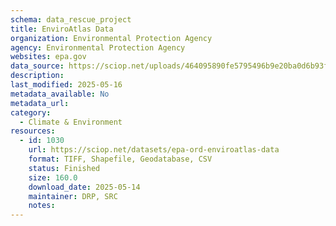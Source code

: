 ```yaml
---
schema: data_rescue_project 
title: EnviroAtlas Data
organization: Environmental Protection Agency
agency: Environmental Protection Agency
websites: epa.gov
data_source: https://sciop.net/uploads/464095890fe5795496b9e20ba0d6b93f2c8f74bf
description: 
last_modified: 2025-05-16
metadata_available: No
metadata_url: 
category:
  - Climate & Environment 
resources:
  - id: 1030
    url: https://sciop.net/datasets/epa-ord-enviroatlas-data
    format: TIFF, Shapefile, Geodatabase, CSV
    status: Finished
    size: 160.0
    download_date: 2025-05-14
    maintainer: DRP, SRC
    notes: 
---
```


